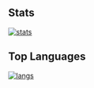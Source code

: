 ## Stats

[![stats](https://github-readme-stats.vercel.app/api?username=Stonks3141&show_icons=true&theme=dracula&hide_title=true&hide_border=true)](https://github.com/anuraghazra/github-readme-stats)

## Top Languages

[![langs](https://github-readme-stats.vercel.app/api/top-langs/?username=Stonks3141&show_icons=true&theme=dracula&hide_title=true&hide_border=true)](https://github.com/anuraghazra/github-readme-stats#top-languages-card)
